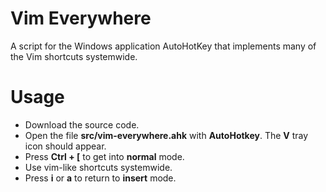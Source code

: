 # Vim Everywhere
A script for the Windows application AutoHotKey that implements many of the Vim shortcuts systemwide.

# Usage
- Download the source code.
- Open the file **src/vim-everywhere.ahk** with **AutoHotkey**. The **V** tray icon should appear. 
- Press **Ctrl + [** to get into **normal** mode. 
- Use vim-like shortcuts systemwide. 
- Press **i** or **a** to return to **insert** mode. 
